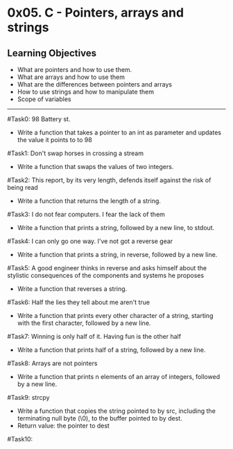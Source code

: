 # 0x05. C - Pointers, arrays and strings

## Learning Objectives
* What are pointers and how to use them.
* What are arrays and how to use them
* What are the differences between pointers and arrays
* How to use strings and how to manipulate them
* Scope of variables

---

#Task0: 98 Battery st.
* Write a function that takes a pointer to an int as parameter and updates the value it points to to 98

#Task1: Don't swap horses in crossing a stream
* Write a function that swaps the values of two integers.

#Task2: This report, by its very length, defends itself against the risk of being read
* Write a function that returns the length of a string.

#Task3: I do not fear computers. I fear the lack of them
* Write a function that prints a string, followed by a new line, to stdout.

#Task4: I can only go one way. I've not got a reverse gear
* Write a function that prints a string, in reverse, followed by a new line.

#Task5: A good engineer thinks in reverse and asks himself about the stylistic consequences of the components and systems he proposes
* Write a function that reverses a string.

#Task6: Half the lies they tell about me aren't true
* Write a function that prints every other character of a string, starting with the first character, followed by a new line.

#Task7: Winning is only half of it. Having fun is the other half
* Write a function that prints half of a string, followed by a new line.

#Task8: Arrays are not pointers
* Write a function that prints n elements of an array of integers, followed by a new line.

#Task9: strcpy
* Write a function that copies the string pointed to by src, including the terminating null byte (\0), to the buffer pointed to by dest.
* Return value: the pointer to dest

#Task10: 
